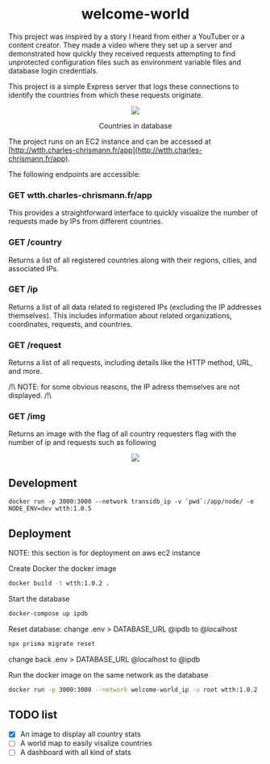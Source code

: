 <h1 align="center">welcome-world</h1>

This project was inspired by a story I heard from either a YouTuber or a content creator. They made a video where they set up a server and demonstrated how quickly they received requests attempting to find unprotected configuration files such as environment variable files and database login credentials.

This project is a simple Express server that logs these connections to identify the countries from which these requests originate.

<p align="center">
    <img src="http://wtth.charles-chrismann.fr/img">
<p>

<p align="center">
    Countries in database
<p>

The project runs on an EC2 instance and can be accessed at [http://wtth.charles-chrismann.fr/app](http://wtth.charles-chrismann.fr/app).

The following endpoints are accessible:

### GET wtth.charles-chrismann.fr/app

This provides a straightforward interface to quickly visualize the number of requests made by IPs from different countries.

### GET /country

Returns a list of all registered countries along with their regions, cities, and associated IPs.

### GET /ip

Returns a list of all data related to registered IPs (excluding the IP addresses themselves). This includes information about related organizations, coordinates, requests, and countries.

### GET /request

Returns a list of all requests, including details like the HTTP method, URL, and more.

/!\ NOTE: for some obvious reasons, the IP adress themselves are not displayed. /!\

### GET /img

Returns an image with the flag of all country requesters flag with the number of ip and requests such as following

<p align="center">
    <img src="http://wtth.charles-chrismann.fr/img">
<p>

## Development

```
docker run -p 3000:3000 --network transidb_ip -v `pwd`:/app/node/ -e NODE_ENV=dev wtth:1.0.5
```

## Deployment

NOTE: this section is for deployment on aws ec2 instance

Create Docker the docker image

```sh
docker build -t wtth:1.0.2 .
```

Start the database

```sh
docker-compose up ipdb
```

Reset database: change .env > DATABASE_URL @ipdb to @localhost

```sh
npx prisma migrate reset
```

change back .env > DATABASE_URL @localhost to @ipdb

Run the docker image on the same network as the database

```sh
docker run -p 3000:3000 --network welcome-world_ip -u root wtth:1.0.2
```

## TODO list

- [X] An image to display all country stats
- [ ] A world map to easily visalize countries
- [ ] A dashboard with all kind of stats